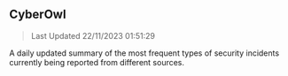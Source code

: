 ## CyberOwl 
> Last Updated 22/11/2023 01:51:29 


A daily updated summary of the most frequent types of security incidents currently being reported from different sources.

